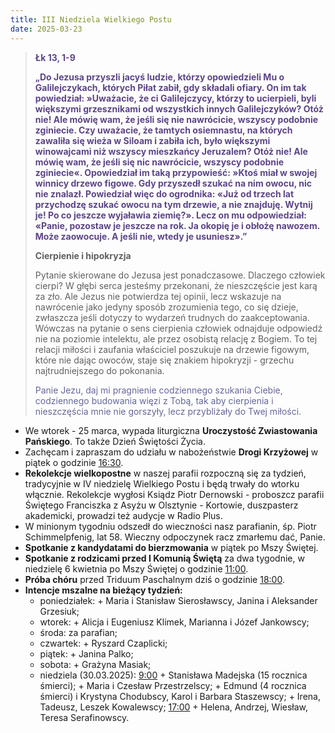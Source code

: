```yaml
---
title: III Niedziela Wielkiego Postu
date: 2025-03-23
---
```


> **<span style="color: #5D4587;">Łk 13, 1-9 </span>**
>
> **<span style="color: #5D4587;">„Do Jezusa przyszli jacyś ludzie, którzy opowiedzieli Mu o Galilejczykach, których Piłat zabił, gdy składali ofiary. On im tak powiedział: »Uważacie, że ci Galilejczycy, którzy to ucierpieli, byli większymi grzesznikami od wszystkich innych Galilejczyków? Otóż nie! Ale mówię wam, że jeśli się nie nawrócicie, wszyscy podobnie zginiecie. Czy uważacie, że tamtych osiemnastu, na których zawaliła się wieża w Siloam i zabiła ich, było większymi winowajcami niż wszyscy mieszkańcy Jeruzalem? Otóż nie! Ale mówię wam, że jeśli się nic nawrócicie, wszyscy podobnie zginiecie«. Opowiedział im taką przypowieść: »Ktoś miał w swojej winnicy drzewo figowe. Gdy przyszedł szukać na nim owocu, nic nie znalazł. Powiedział więc do ogrodnika: «Już od trzech lat przychodzę szukać owocu na tym drzewie, a nie znajduję. Wytnij je! Po co jeszcze wyjaławia ziemię?». Lecz on mu odpowiedział: «Panie, pozostaw je jeszcze na rok. Ja okopię je i obłożę nawozem. Może zaowocuje. A jeśli nie, wtedy je usuniesz».”</span>**
>
>
>
> **Cierpienie i hipokryzja**
>
> Pytanie skierowane do Jezusa jest ponadczasowe. Dlaczego człowiek cierpi? W głębi serca jesteśmy przekonani, że nieszczęście jest karą za zło. Ale Jezus nie potwierdza tej opinii, lecz wskazuje na nawrócenie jako jedyny sposób zrozumienia tego, co się dzieje, zwłaszcza jeśli dotyczy to wydarzeń trudnych do zaakceptowania. Wówczas na pytanie o sens cierpienia człowiek odnajduje odpowiedź nie na poziomie intelektu, ale przez osobistą relację z Bogiem. To tej relacji miłości i zaufania właściciel poszukuje na drzewie figowym, które nie dając owoców, staje się znakiem hipokryzji - grzechu najtrudniejszego do pokonania.
>
> <span style="color: #666699;">Panie Jezu, daj mi pragnienie codziennego szukania Ciebie, codziennego budowania więzi z Tobą, tak aby cierpienia i nieszczęścia mnie nie gorszyły, lecz przybliżały do Twej miłości.
> &nbsp;

- We wtorek - 25 marca, wypada liturgiczna **Uroczystość Zwiastowania Pańskiego**. To także Dzień Świętości Życia.
- Zachęcam i zapraszam do udziału w nabożeństwie **Drogi Krzyżowej** w piątek o godzinie <u>16:30</u>.
- **Rekolekcje wielkopostne** w naszej parafii rozpoczną się za tydzień, tradycyjnie w IV niedzielę Wielkiego Postu i będą trwały do wtorku włącznie. Rekolekcje wygłosi Ksiądz Piotr Dernowski - proboszcz parafii Świętego Franciszka z Asyżu w Olsztynie - Kortowie, duszpasterz akademicki, prowadzi też audycje w Radio Plus.
- W minionym tygodniu odszedł do wieczności nasz parafianin, śp. Piotr Schimmelpfenig, lat 58. Wieczny odpoczynek racz zmarłemu dać, Panie.
- **Spotkanie z kandydatami do bierzmowania** w piątek po Mszy Świętej.
- **Spotkanie z rodzicami przed I Komunią Świętą** za dwa tygodnie, w niedzielę 6 kwietnia po Mszy Świętej o godzinie <u>11:00</u>.
- **Próba chóru** przed Triduum Paschalnym dziś o godzinie <u>18:00</u>.
- **Intencje mszalne na bieżący tydzień:**
  - poniedziałek: + Maria i Stanisław Sierosławscy, Janina i Aleksander Grzesiuk;
  - wtorek: + Alicja i Eugeniusz Klimek, Marianna i Józef Jankowscy;
  - środa: za parafian;
  - czwartek: + Ryszard Czaplicki;
  - piątek: + Janina Palko;
  - sobota: + Grażyna Masiak;
  - niedziela (30.03.2025): <u>9:00</u> + Stanisława Madejska (15 rocznica śmierci); + Maria i Czesław Przestrzelscy; + Edmund (4 rocznica śmierci) i Krystyna Chodubscy, Karol i Barbara Staszewscy; + Irena, Tadeusz, Leszek Kowalewscy; <u>17:00</u> + Helena, Andrzej, Wiesław, Teresa Serafinowscy.




